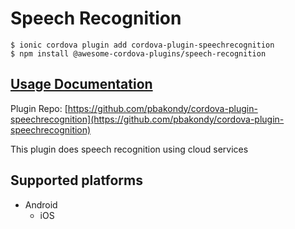 # Speech Recognition

```
$ ionic cordova plugin add cordova-plugin-speechrecognition
$ npm install @awesome-cordova-plugins/speech-recognition
```

## [Usage Documentation](https://danielsogl.gitbook.io/awesome-cordova-plugins/plugins/speech-recognition/)

Plugin Repo: [https://github.com/pbakondy/cordova-plugin-speechrecognition](https://github.com/pbakondy/cordova-plugin-speechrecognition)

This plugin does speech recognition using cloud services

## Supported platforms

- Android
  - iOS
  


